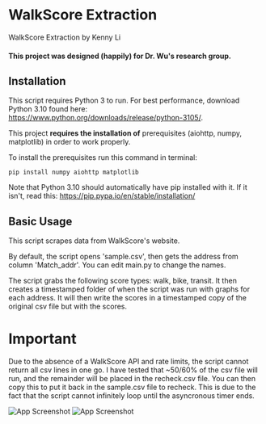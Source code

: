 
# WalkScore Extraction

WalkScore Extraction by Kenny Li
#### This project was designed (happily) for Dr. Wu's research group.
## Installation
This script requires Python 3 to run. For best performance, download Python 3.10 found here: https://www.python.org/downloads/release/python-3105/.



This project **requires the installation of** prerequisites (aiohttp, numpy, matplotlib) in order to work properly.

To install the prerequisites run this command in terminal:

```
pip install numpy aiohttp matplotlib
```
Note that Python 3.10 should automatically have pip installed with it. If it isn't, read this: https://pip.pypa.io/en/stable/installation/


    
## Basic Usage
This script scrapes data from WalkScore's website. 

By default, the script opens 'sample.csv', then gets the address from column 'Match_addr'. You can edit main.py to change the names.

The script grabs the following score types: walk, bike, transit. It then creates a timestamped folder of when the script was run with graphs for each address.
It will then write the scores in a timestamped copy of the original csv file but with the scores.


# Important
Due to the absence of a WalkScore API and rate limits, the script cannot return all csv lines in one go. I have tested that ~50/60% of the csv file will run, and the remainder will be placed in the recheck.csv file. You can then copy this to put it back in the sample.csv file to recheck. This is due to the fact that the script cannot infinitely loop until the asyncronous timer ends.



![App Screenshot](https://i.ibb.co/XZrBkZG/new.jpg)
![App Screenshot](https://i.ibb.co/3zvYpGR/ewven-newer.jpg)

